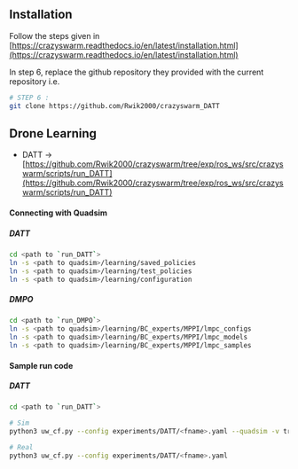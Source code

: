 ## Installation

Follow the steps given in [https://crazyswarm.readthedocs.io/en/latest/installation.html](https://crazyswarm.readthedocs.io/en/latest/installation.html)

In step 6, replace the github repository they provided with the current repository i.e. 

```bash
# STEP 6 : 
git clone https://github.com/Rwik2000/crazyswarm_DATT

```

## Drone Learning

- DATT -> [https://github.com/Rwik2000/crazyswarm/tree/exp/ros_ws/src/crazyswarm/scripts/run_DATT](https://github.com/Rwik2000/crazyswarm/tree/exp/ros_ws/src/crazyswarm/scripts/run_DATT)

#### Connecting with Quadsim
##### DATT
```bash
cd <path to `run_DATT`>
ln -s <path to quadsim>/learning/saved_policies
ln -s <path to quadsim>/learning/test_policies
ln -s <path to quadsim>/learning/configuration
```

##### DMPO
```bash
cd <path to `run_DMPO`>
ln -s <path to quadsim>/learning/BC_experts/MPPI/lmpc_configs
ln -s <path to quadsim>/learning/BC_experts/MPPI/lmpc_models
ln -s <path to quadsim>/learning/BC_experts/MPPI/lmpc_samples
```

#### Sample run code
##### DATT
```bash
cd <path to `run_DATT`>

# Sim
python3 uw_cf.py --config experiments/DATT/<fname>.yaml --quadsim -v true 

# Real
python3 uw_cf.py --config experiments/DATT/<fname>.yaml
```
